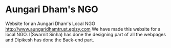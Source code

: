 # Aungari Dham's NGO
Website for an Aungari Dham's Local NGO
http://www.aungaridhamtrust.epizy.com
We have made this website for a local NGO.
I(Swarnit Sinha) has done the designing part of all the webpages and Dipikesh has done the Back-end part.
